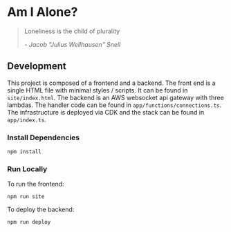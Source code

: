 # Am I Alone?

>Loneliness is the child of plurality
>
> \- *Jacob "Julius Wellhausen" Snell*

## Development

This project is composed of a frontend and a backend. The front end is a single HTML file with minimal styles / scripts. It can be found in `site/index.html`. The backend is an AWS websocket api gateway with three lambdas. The handler code can be found in `app/functions/connections.ts`. The infrastructure is deployed via CDK and the stack can be found in `app/index.ts`.

### Install Dependencies

```
npm install
```

### Run Locally

To run the frontend:

```
npm run site
```

To deploy the backend:

```
npm run deploy
```
